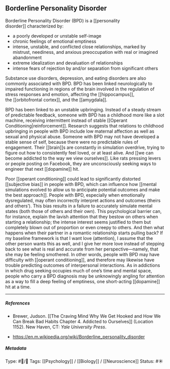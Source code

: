## Borderline Personality Disorder  # 

Borderline Personality Disorder (BPD) is a [[personality disorder]] characterized by: 

- a poorly developed or unstable self-image
- chronic feelings of emotional emptiness
- intense, unstable, and conflicted close relationships, marked by mistrust, neediness, and anxious preoccupation with real or imagined abandonment
- extreme idealization and devaluation of relationships
- intense fears of rejection by and/or separation from significant others

Substance use disorders, depression, and eating disorders are also commonly associated with BPD. BPD has been linked neurologically to impaired functioning in regions of the brain involved in the regulation of stress responses and emotion, affecting the [[hippocampus]], the [[orbitofrontal cortex]], and the [[amygdala]].

BPD has been linked to an unstable upbringing. Instead of a steady stream of predictable feedback, someone with BPD has a childhood more like a slot machine, receiving intermittent instead of stable [[Operant Conditioning|reinforcement]]. Research suggests that relations to childhood upbringing in people with BPD include low maternal affection as well as sexual and physical abuse. Someone with BPD may not have developed a stable sense of self, because there were no predictable rules of engagement. Their [[brain]]s are constantly in simulation overdrive, trying to figure out how to consistently feel loved, or at least alive. And [[we can become addicted to the way we view ourselves]]. Like rats pressing levers or people posting on Facebook, they are unconsciously seeking ways to engineer that next [[dopamine]] hit.

Poor [[operant conditioning]] could lead to significantly distorted [[subjective bias]] in people with BPD, which can influence how [[mental simulations evolved to allow us to anticipate potential outcomes and make the best approach]]. People with BPD, especially when emotionally dysregulated, may often incorrectly interpret actions and outcomes (theirs and others’). This bias results in a failure to accurately simulate mental states (both those of others and their own). This psychological barrier can, for instance, explain the lavish attention that they bestow on others when starting a relationship; the intense interest seems justified to them but completely blown out of proportion or even creepy to others. And then what happens when their partner in a romantic relationship starts pulling back? If my baseline framework is that I want love (attention), I assume that the other person wants this as well, and I give her more love instead of stepping back to see what is real and accurate from her perspective—namely, that she may be feeling smothered. In other words, people with BPD may have difficulty with [[operant conditioning]], and therefore may likewise have trouble predicting outcomes of interpersonal interactions. As in addictions in which drug seeking occupies much of one’s time and mental space, people who carry a BPD diagnosis may be unknowingly angling for attention as a way to fill a deep feeling of emptiness, one short-acting [[dopamine]] hit at a time.

___

##### References

- Brewer, Judson. [[The Craving Mind Why We Get Hooked and How We Can Break Bad Habits Chapter 4. Addicted to Ourselves]] (Location 1152). New Haven, CT: _Yale University Press_.

- https://en.m.wikipedia.org/wiki/Borderline_personality_disorder

##### Metadata

Type: #🔵/🔵 
Tags: [[Psychology]] / [[Biology]] / [[Neuroscience]] 
Status: #☀️ 